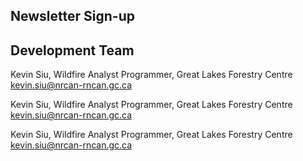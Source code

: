 ## Newsletter Sign-up

## Development Team
Kevin Siu, Wildfire Analyst Programmer, Great Lakes Forestry Centre  
[kevin.siu@nrcan-rncan.gc.ca](mailto:kevin.siu@nrcan-rncan.gc.ca)

Kevin Siu, Wildfire Analyst Programmer, Great Lakes Forestry Centre  
[kevin.siu@nrcan-rncan.gc.ca](mailto:kevin.siu@nrcan-rncan.gc.ca)

Kevin Siu, Wildfire Analyst Programmer, Great Lakes Forestry Centre  
[kevin.siu@nrcan-rncan.gc.ca](mailto:kevin.siu@nrcan-rncan.gc.ca)
